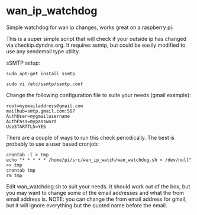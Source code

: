 # wan_ip_watchdog
Simple watchdog for wan ip changes, works great on a raspberry pi.

This is a super simple script that will check if your outside ip has changed via checkip.dyndns.org.  It requires ssmtp, but could be easily modified to use any sendemail type utility.

sSMTP setup:

`sudo apt-get install ssmtp`

`sudo vi /etc/ssmtp/ssmtp.conf`

Change the following configuration file to suite your needs (gmail example):

```
root=myemailaddress@gmail.com
mailhub=smtp.gmail.com:587
AuthUser=mygmailusername
AuthPass=mypassword
UseSTARTTLS=YES
```

There are a couple of ways to run this check periodically.  The best is probably to use a user based cronjob:

```
crontab -l > tmp
echo "* * * * * /home/pi/src/wan_ip_watch/wan_watchdog.sh > /dev/null" >> tmp
crontab tmp
rm tmp
```

Edit wan_watchdog.sh to suit your needs.  It should work out of the box, but you may want to change some of the email addresses and what the from email address is.  NOTE: you can change the from email address for gmail, but it will ignore everything but the quoted name before the email.


